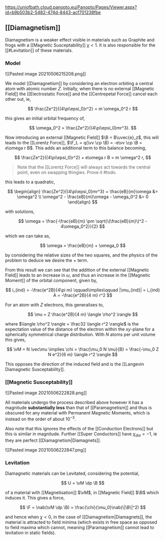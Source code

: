 https://uniofbath.cloud.panopto.eu/Panopto/Pages/Viewer.aspx?id=b9b503b2-5482-474d-8443-acf701238fbe

## [[Diamagnetism]]

Diamagnetism is a weaker effect visible in materials such as Graphite and frogs with a [[Magnetic Susceptability]] $\chi < 1$. It is also responsible for the [[#Levitation]] of these materials.

### Model

![[Pasted image 20210506215208.png]]

We model [[Diamagnetism]] by considering an electron orbiting a central atom with atomic number $Z$. Initially, when there is no external [[Magnetic Field]] the [[Electrostatic Force]] and the [[Centrepetal Force]] cancel each other out, ie,

$$
\frac{Ze^2}{(4\pi\epsi_0)r^2} = m \omega_0^2 r
$$

this gives an initial orbital frequency of,

$$
\omega_0^2 = \frac{Ze^2}{(4\pi\epsi_0)mr^3}.
$$

Now introducing an external [[Magnetic Field]] $\B = B\uvec{e}_z$, this will leads to the [[Lorentz Force]], $\F_L = q(\vv \cp \B) = -e\vv \cp \B = e\omega r B$.  This adds an additional term to this balance becoming,

$$
\frac{Ze^2}{(4\pi\epsi_0)r^2} + e\omega r B = m \omega^2 r,
$$

> Note that the [[Lorentz Force]] will always act towards the central point, even on swapping thingies. Prove it #todo.

this leads to a quadratic,

$$
\begin{align}
\frac{Ze^2}{(4\pi\epsi_0)mr^3} + \frac{eB}{m}\omega &= \omega^2 \\
\omega^2 - \frac{eB}{m}\omega - \omega_0^2 &= 0
\end{align}
$$

with solutions,

$$
\omega = \frac{-\frac{eB}{m} \pm \sqrt{\(\frac{eB}{m}\)^2 - 4\omega_0^2}}{2}
$$

which we can take as,

$$
\omega = \frac{eB}{m} + \omega_0
$$

by considering the relative sizes of the two squares, and the physics of the problem to deduce we desire the $+$ term.

From this result we can see that the addition of the external [[Magnetic Field]] leads to an increase in $\omega$, and thus an increase in the [[Magnetic Moment]] of the orbital component, given by,

$$
i_{ind} = -\frac{e^2B}{4\pi m} \qquad\implies\qquad |\mu_{ind}| = i_{ind} A = -\frac{e^2B}{4 m} r^2
$$

For an atom with $Z$ electrons, this generalises to,

$$
\mu = Z \frac{e^2B}{4 m} \langle \rho^2 \rangle
$$

where $\langle \rho^2 \rangle = \frac32 \langle r^2 \rangle$ is the expectation value of the distance of the electron within the $xy$-plane for a spherically symmetrical charge distribution. With $N$ atoms per unit volume this gives,

$$
\vM = N \vec\mu \implies \chi = \frac{\mu_0 N \mu}{B} = \frac{-\mu_0 Z N e^2}{6 m} \langle r^2 \rangle
$$

This opposes the direction of the induced field and is the [[Langevin Diamagnetic Susceptability]].

### [[Magnetic Susceptability]]

![[Pasted image 20210506222828.png]]

All materials undergo the process described above however it has a magnitude **substantially less** than that of [[Paramagnetism]] and thus is obscured for any material with Permanent Magnetic Moments, which is instead on the order of about $10^{-3}$.

Also note that this ignores the effects of the [[Conduction Electrons]] but this is similar in magnitude. Further [[Super Conductors]] have $\chi_{dia} = -1$, ie they are perfect [[Diamagnetism|Diamagnets]]. 

![[Pasted image 20210506222847.png]]

### Levitation

Diamagnetic materials can be Levitated, considering the potential,

$$
U = \vM \dp \B
$$

of a material with [[Magnetisation]] $\vM$, in [[Magnetic Field]] $\B$ which induces it. This gives a force,

$$
\F = \nab(\vM \dp \B) = \frac{\chi}{\mu_0}\nab(\|\B\|^2)
$$

and hence when $\chi < 0$, in the case of [[Diamagnetism|Diamagnets]], the material is attracted to field minima (which exists in free space as opposed to field maxima which cannot, meaning [[Paramagnetism]] cannot lead to levitation in static fields).
